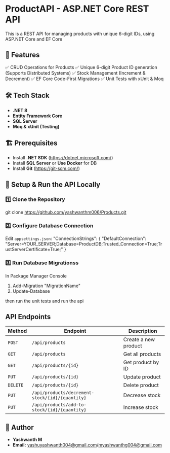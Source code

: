 # ProductAPI - ASP.NET Core REST API

This is a REST API for managing products with unique 6-digit IDs, using ASP.NET Core and EF Core

## 🚀 Features
✅ CRUD Operations for Products 
✅ Unique 6-digit Product ID generation (Supports Distributed Systems) 
✅ Stock Management (Increment & Decrement) 
✅ EF Core Code-First Migrations 
✅ Unit Tests with xUnit & Moq 


## 🛠️ Tech Stack
- **.NET 8**
- **Entity Framework Core**
- **SQL Server**
- **Moq & xUnit (Testing)**

## 🏗️ Prerequisites
- Install **.NET SDK** (https://dotnet.microsoft.com/)
- Install **SQL Server** or **Use Docker** for DB
- Install **Git** (https://git-scm.com/)

## 🔧 Setup & Run the API Locally
### **1️⃣ Clone the Repository**

git clone https://github.com/yashwanthm006/Products.git


### **2️⃣ Configure Database Connection**
Edit `appsettings.json`:
"ConnectionStrings": {
  "DefaultConnection": "Server=YOUR_SERVER;Database=ProductDB;Trusted_Connection=True;TrustServerCertificate=True;"
}

### **3️⃣ Run Database Migrations**s
In Package Manager Console
 1. Add-Migration "MigrationName"
 2. Update-Database

then run the unit tests and run the api

## API Endpoints

| Method | Endpoint                          | Description               |
|--------|----------------------------------|---------------------------|
| `POST` | `/api/products`                 | Create a new product      |
| `GET`  | `/api/products`                 | Get all products          |
| `GET`  | `/api/products/{id}`            | Get product by ID         |
| `PUT`  | `/api/products/{id}`            | Update product            |
| `DELETE` | `/api/products/{id}`          | Delete product            |
| `PUT` | `/api/products/decrement-stock/{id}/{quantity}` | Decrease stock |
| `PUT` | `/api/products/add-to-stock/{id}/{quantity}` | Increase stock |


## 🎯 Author
- **Yashwanth M**
- **Email:** yashuyashwanth004@gmail.com/myashwanthg004@gmail.com